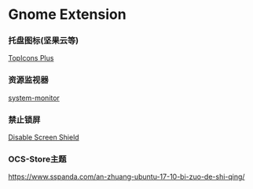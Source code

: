 Gnome Extension
===============

### 托盘图标(坚果云等)

[TopIcons Plus](https://extensions.gnome.org/extension/1031/topicons/)

### 资源监视器

[system-monitor](https://extensions.gnome.org/extension/120/system-monitor/)

### 禁止锁屏

[Disable Screen Shield](https://extensions.gnome.org/extension/672/disable-screen-shield/)

### OCS-Store主题

https://www.sspanda.com/an-zhuang-ubuntu-17-10-bi-zuo-de-shi-qing/
